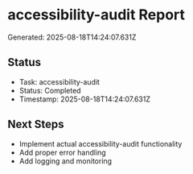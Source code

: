# accessibility-audit Report

Generated: 2025-08-18T14:24:07.631Z

## Status
- Task: accessibility-audit
- Status: Completed
- Timestamp: 2025-08-18T14:24:07.631Z

## Next Steps
- Implement actual accessibility-audit functionality
- Add proper error handling
- Add logging and monitoring
